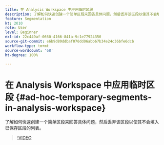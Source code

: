 ```yaml
---
title: 在 Analysis Workspace 中应用临时区段
description: 了解如何快速创建一个简单区段来回答具体问题，然后丢弃该区段以使其不会填入已保存区段的列表。
feature: Segmentation
kt: 2010
role: User
level: Beginner
exl-id: 22c449af-0660-4166-841a-9c1e77924350
source-git-commit: e6b9d89ddbaf070dd06abb67b34e24c36bfe6dcb
workflow-type: tm+mt
source-wordcount: '68'
ht-degree: 100%

---
```


# 在 Analysis Workspace 中应用临时区段 {#ad-hoc-temporary-segments-in-analysis-workspace}

了解如何快速创建一个简单区段来回答具体问题，然后丢弃该区段以使其不会填入已保存区段的列表。

>[!VIDEO](https://video.tv.adobe.com/v/23978/?quality=12&learn=on)
